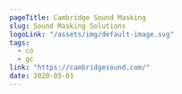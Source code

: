 ```yaml
---
pageTitle: Cambridge Sound Masking
slug: Sound Masking Solutions
logoLink: "/assets/img/default-image.svg"
tags:
  - co
  - gc
link: "https://cambridgesound.com/"
date: 2020-05-01
---
```

